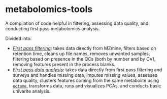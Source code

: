 # metabolomics-tools
A compilation of code helpful in filtering, assessing data quality, and conducting first pass metabolomics analysis.

Divided into:

* [*First pass filtering*](https://github.com/CooperstoneLab/metabolomics-tools/blob/main/Metabolomics-filtering-template_github.md): takes data directly from MZmine, filters based on retention time, cleans up file names, removes unwanted samples, filtering based on presence in the QCs (both by number and by CV), removing features present in the process blanks.
* [*First pass data analysis*](https://github.com/CooperstoneLab/metabolomics-tools/blob/main/Metabolomics-data-analysis-template_github.md): takes data directly from first pass filtering and surveys and handles missing data, imputes missing values, assesses data quality, clusters features coming from the same metabolite using [`notame`](https://github.com/antonvsdata/notame), transforms data, runs and visualizes PCAs, and conducts basic univarite analysis.
